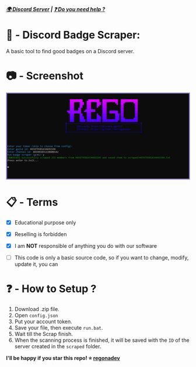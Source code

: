 ##### [🌍 Discord Server](https://discord.gg/927) | [❓ Do you need help ?](https://t.me/regonaa)

# 🔎 - Discord Badge Scraper:
A basic tool to find good badges on a Discord server.

# 📷 - Screenshot

![](screenshot.png)

# 📋 - Terms
- [x] Educational purpose only
- [x] Reselling is forbidden
- [x] I am **NOT** responsible of anything you do with our software
- [ ] This code is only a basic source code, so if you want to change, modify, update it, you can


# ❓ - How to Setup ?
1. Download .zip file.
2. Open `config.json`
3. Put your account token.
4. Save your file, then execute `run.bat`.
5. Wait till the Scrap finish.
6. When the scanning process is finished, it will be saved with the `ID` of the server created in the `scraped` folder.


**I'll be happy if you star this repo! ⭐ [regonadev](https://github.com/regonadev)**
